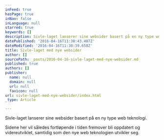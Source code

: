 ```yaml
---
inFeed: true
hasPage: true
inNav: false
inLanguage: null
starred: true
keywords: []
description: Sivle-laget lanserer sine websider basert på en ny type web teknologi.
datePublished: '2016-04-16T11:38:43.407Z'
dateModified: '2016-04-16T11:38:39.658Z'
title: Sivle-laget med nye websider
author: []
sourcePath: _posts/2016-04-16-sivle-laget-med-nye-websider.md
published: true
authors: []
publisher:
  name: null
  domain: null
  url: null
  favicon: null
url: sivle-laget-med-nye-websider/index.html
_type: Article

---
```

Sivle-laget lanserer sine websider basert på en ny type web teknologi.

Sidene her vil således fortløpende i tiden fremover bli oppdatert og videreutviklet, samtidig som den nye web teknologien utvikler seg.